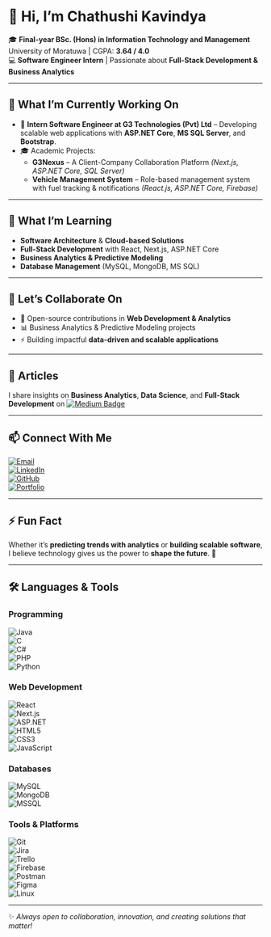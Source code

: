 # 👋 Hi, I’m Chathushi Kavindya  

🎓 **Final-year BSc. (Hons) in Information Technology and Management**  
University of Moratuwa | CGPA: **3.64 / 4.0**  
💻 **Software Engineer Intern** | Passionate about **Full-Stack Development & Business Analytics**  

---

## 🔭 What I’m Currently Working On  
- 🚀 **Intern Software Engineer at G3 Technologies (Pvt) Ltd** – Developing scalable web applications with **ASP.NET Core**, **MS SQL Server**, and **Bootstrap**.  
- 🎓 Academic Projects:  
  - **G3Nexus** – A Client-Company Collaboration Platform *(Next.js, ASP.NET Core, SQL Server)*  
  - **Vehicle Management System** – Role-based management system with fuel tracking & notifications *(React.js, ASP.NET Core, Firebase)*  

---

## 🌱 What I’m Learning  
- **Software Architecture** & **Cloud-based Solutions**  
- **Full-Stack Development** with React, Next.js, ASP.NET Core  
- **Business Analytics & Predictive Modeling**  
- **Database Management** (MySQL, MongoDB, MS SQL)  

---

## 👯 Let’s Collaborate On  
- 🚀 Open-source contributions in **Web Development & Analytics**  
- 📊 Business Analytics & Predictive Modeling projects  
- ⚡ Building impactful **data-driven and scalable applications**  

---

## 📝 Articles  
I share insights on **Business Analytics**, **Data Science**, and **Full-Stack Development** on [![Medium Badge](https://img.shields.io/badge/-Medium-12100E?style=flat&logo=medium&logoColor=white)](https://medium.com/@chathushikavindya09)  

---

## 📫 Connect With Me  
[![Email](https://img.shields.io/badge/Email-D14836?style=for-the-badge&logo=gmail&logoColor=white)](mailto:chathushikavindya09@gmail.com)  
[![LinkedIn](https://img.shields.io/badge/LinkedIn-0077B5?style=for-the-badge&logo=linkedin&logoColor=white)](http://www.linkedin.com/in/chathushi-kavindya-89056a259)  
[![GitHub](https://img.shields.io/badge/GitHub-181717?style=for-the-badge&logo=github&logoColor=white)](https://github.com/BinaryBella)  
[![Portfolio](https://img.shields.io/badge/Portfolio-000000?style=for-the-badge&logo=vercel&logoColor=white)](https://binarybella.github.io/binarybella.io/)  

---

## ⚡ Fun Fact  
Whether it’s **predicting trends with analytics** or **building scalable software**, I believe technology gives us the power to **shape the future**. 🚀  

---

## 🛠️ Languages & Tools  

### Programming  
![Java](https://img.shields.io/badge/Java-ED8B00?style=for-the-badge&logo=openjdk&logoColor=white)  
![C](https://img.shields.io/badge/C-00599C?style=for-the-badge&logo=c&logoColor=white)  
![C#](https://img.shields.io/badge/C%23-239120?style=for-the-badge&logo=c-sharp&logoColor=white)  
![PHP](https://img.shields.io/badge/PHP-777BB4?style=for-the-badge&logo=php&logoColor=white)  
![Python](https://img.shields.io/badge/Python-3776AB?style=for-the-badge&logo=python&logoColor=white)  

### Web Development  
![React](https://img.shields.io/badge/React-20232A?style=for-the-badge&logo=react&logoColor=61DAFB)  
![Next.js](https://img.shields.io/badge/Next.js-000000?style=for-the-badge&logo=nextdotjs&logoColor=white)  
![ASP.NET](https://img.shields.io/badge/ASP.NET%20Core-512BD4?style=for-the-badge&logo=dotnet&logoColor=white)  
![HTML5](https://img.shields.io/badge/HTML5-E34F26?style=for-the-badge&logo=html5&logoColor=white)  
![CSS3](https://img.shields.io/badge/CSS3-1572B6?style=for-the-badge&logo=css3&logoColor=white)  
![JavaScript](https://img.shields.io/badge/JavaScript-F7DF1E?style=for-the-badge&logo=javascript&logoColor=black)  

### Databases  
![MySQL](https://img.shields.io/badge/MySQL-4479A1?style=for-the-badge&logo=mysql&logoColor=white)  
![MongoDB](https://img.shields.io/badge/MongoDB-47A248?style=for-the-badge&logo=mongodb&logoColor=white)  
![MSSQL](https://img.shields.io/badge/MS%20SQL%20Server-CC2927?style=for-the-badge&logo=microsoftsqlserver&logoColor=white)  

### Tools & Platforms  
![Git](https://img.shields.io/badge/Git-F05032?style=for-the-badge&logo=git&logoColor=white)  
![Jira](https://img.shields.io/badge/Jira-0052CC?style=for-the-badge&logo=jira&logoColor=white)  
![Trello](https://img.shields.io/badge/Trello-026AA7?style=for-the-badge&logo=trello&logoColor=white)  
![Firebase](https://img.shields.io/badge/Firebase-FFCA28?style=for-the-badge&logo=firebase&logoColor=black)  
![Postman](https://img.shields.io/badge/Postman-FF6C37?style=for-the-badge&logo=postman&logoColor=white)  
![Figma](https://img.shields.io/badge/Figma-F24E1E?style=for-the-badge&logo=figma&logoColor=white)  
![Linux](https://img.shields.io/badge/Linux-FCC624?style=for-the-badge&logo=linux&logoColor=black)  

---

✨ *Always open to collaboration, innovation, and creating solutions that matter!*  
